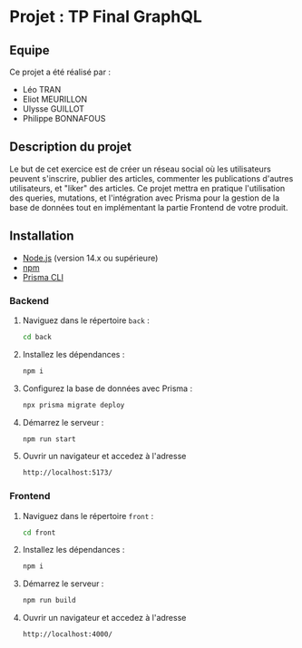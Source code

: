 # Projet : TP Final GraphQL

## Equipe
Ce projet a été réalisé par :

- Léo TRAN
- Eliot MEURILLON
- Ulysse GUILLOT
- Philippe BONNAFOUS

## Description du projet

Le but de cet exercice est de créer un réseau social où les utilisateurs peuvent s'inscrire, publier des articles, commenter les publications d'autres utilisateurs, et "liker" des articles.
Ce projet mettra en pratique l'utilisation des queries, mutations, et l'intégration avec Prisma pour la gestion de la base de données tout en implémentant la partie Frontend de votre produit.


## Installation

- [Node.js](https://nodejs.org/) (version 14.x ou supérieure)
- [npm](https://www.npmjs.com/)
- [Prisma CLI](https://www.prisma.io/docs/concepts/components/prisma-cli/installation)

### Backend

1. Naviguez dans le répertoire `back` :

    ```bash
    cd back
    ```
    
2. Installez les dépendances :

    ```bash
    npm i
    ```

3. Configurez la base de données avec Prisma :

    ```bash
    npx prisma migrate deploy
    ```
    
4. Démarrez le serveur :
    ```bash
    npm run start
    ```

5. Ouvrir un navigateur et accedez à l'adresse
    ```bash
   http://localhost:5173/
    ```


### Frontend

1. Naviguez dans le répertoire `front` :

    ```bash
    cd front
    ```
    
2. Installez les dépendances :
    ```bash
    npm i
    ```

3. Démarrez le serveur :
    ```bash
    npm run build
    ```
    
4. Ouvrir un navigateur et accedez à l'adresse
    ```bash
   http://localhost:4000/
    ```







